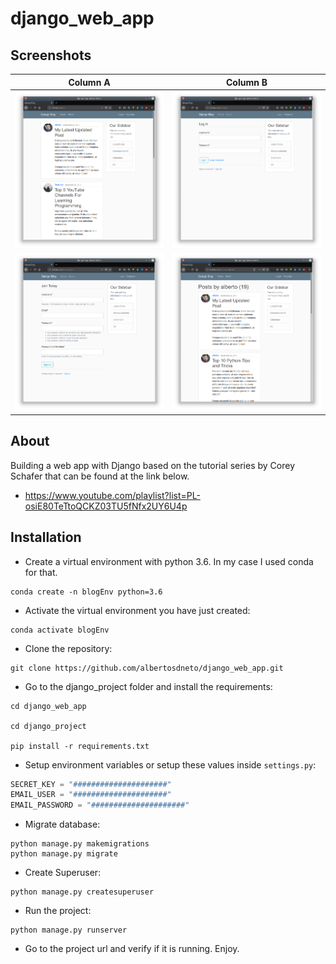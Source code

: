 # django_web_app

## Screenshots

| Column A                        | Column B                     |
|---------------------------------|------------------------------|
| ![Home](screenshots/01.png)     | ![Login](screenshots/02.png) |
| ![Register](screenshots/03.png) | ![User](screenshots/04.png)  |

## About

Building a web app with Django based on the tutorial series by  Corey Schafer that can be found at the link below.

- <https://www.youtube.com/playlist?list=PL-osiE80TeTtoQCKZ03TU5fNfx2UY6U4p>


## Installation

- Create a virtual environment with python 3.6. In my case I used conda for that.
```shell
conda create -n blogEnv python=3.6
```
- Activate the virtual environment you have just created:
```shell
conda activate blogEnv
```
- Clone the repository:
```shell
git clone https://github.com/albertosdneto/django_web_app.git
```
- Go to the django_project folder and install the requirements:
```shell
cd django_web_app

cd django_project

pip install -r requirements.txt
```
- Setup environment variables or setup these values inside ```settings.py```:
``` python
SECRET_KEY = "#####################"
EMAIL_USER = "#####################"
EMAIL_PASSWORD = "#####################"
```
- Migrate database:
```shell
python manage.py makemigrations
python manage.py migrate
```
- Create Superuser:
```shell
python manage.py createsuperuser
```
- Run the project:
```shell
python manage.py runserver
```
- Go to the project url and verify if it is running. Enjoy.
